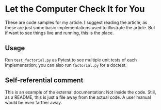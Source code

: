 # Let the Computer Check It for You

These are code samples for my article. I suggest reading the article,
as these are just some basic implementations used to illustrate the article. 
But if want to see things live and running, this is the place.

## Usage
Run `test_factorial.py` as Pytest to see multiple unit tests of each implementation;
you can also run `factorial.py` for a doctest.

## Self-referential comment

This is an example of the external documentation: Not inside the code. 
Still, as a README, this is just a file away from the actual code.
A user manual would be even farther away.